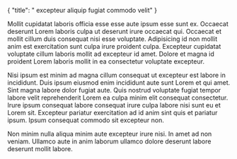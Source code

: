 {
"title": " excepteur aliquip fugiat commodo velit"
}

Mollit cupidatat laboris officia esse esse aute ipsum esse sunt ex. Occaecat deserunt Lorem laboris culpa ut deserunt irure occaecat qui. Occaecat et mollit cillum duis consequat nisi esse voluptate. Adipisicing id non mollit anim est exercitation sunt culpa irure proident culpa. Excepteur cupidatat voluptate cillum laboris mollit ad excepteur id amet. Dolore et magna id proident Lorem laboris mollit in ea consectetur voluptate excepteur.

Nisi ipsum est minim ad magna cillum consequat ut excepteur est labore in incididunt. Duis ipsum eiusmod enim incididunt aute sunt Lorem et qui amet. Sint magna labore dolor fugiat aute. Quis nostrud voluptate fugiat tempor labore velit reprehenderit Lorem ea culpa minim elit consequat consectetur. Irure ipsum consequat labore consequat irure culpa labore nisi sunt eu et Lorem sit. Excepteur pariatur exercitation ad id anim sint quis et pariatur ipsum. Ipsum consequat commodo sit excepteur non.

Non minim nulla aliqua minim aute excepteur irure nisi. In amet ad non veniam. Ullamco aute in anim laborum ullamco dolore deserunt labore deserunt mollit labore.